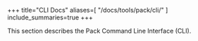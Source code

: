 
+++
title="CLI Docs"
aliases=[
  "/docs/tools/pack/cli/"
]
include_summaries=true
+++

This section describes the Pack Command Line Interface (CLI).
